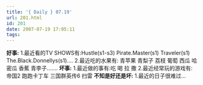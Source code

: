 ```yaml
---
title: '{ Daily } 07.19'
url: 201.html
id: 201
date: 2007-07-19 17:05:11
tags:
---
```


**好事:** 1.最近看的TV SHOWS有:Hustle(s1-s3) Pirate.Master(s1) Traveler(s1) The.Black.Donnellys(s1).... 2.最近吃的水果有: 青苹果 青梨子 荔枝 葡萄 西瓜 哈密瓜 香蕉 青李子....... **坏事:** 1.最近做的事有:吃 喝 拉 撒 2.最近经常玩的游戏有: 帝国2 跑跑卡丁车 三国群英传6 扫雷 **不知是好还是坏:** 1.最近的日子很难过...